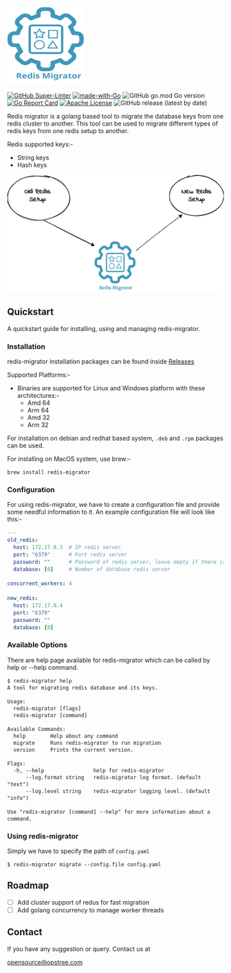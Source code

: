 <p align="left">
  <img src="./img/logo.svg" height="180" width="180">
</p>

[![GitHub Super-Linter](https://github.com/opstree/redis-migration/workflows/CI%20Pipeline/badge.svg)](https://github.com/opstree/redis-migration)
[![made-with-Go](https://img.shields.io/badge/Made%20with-Go-1f425f.svg)](http://golang.org)
![GitHub go.mod Go version](https://img.shields.io/github/go-mod/go-version/opstree/redis-migration)
[![Go Report Card](https://goreportcard.com/badge/github.com/opstree/redis-migration)](https://goreportcard.com/report/github.com/opstree/redis-migration)
[![Apache License](https://img.shields.io/badge/License-Apache%202.0-blue.svg)](LICENSE)
![GitHub release (latest by date)](https://img.shields.io/github/v/release/opstree/redis-migration)

Redis migrator is a golang based tool to migrate the database keys from one redis cluster to another. This tool can be used to migrate different types of redis keys from one redis setup to another.

Redis supported keys:-

- String keys
- Hash keys

![](img/architecture.png)

## Quickstart

A quickstart guide for installing, using and managing redis-migrator.

### Installation

redis-migrator installation packages can be found inside [Releases](https://github.com/opstree/redis-migration/releases)

Supported Platforms:-

- Binaries are supported for Linux and Windows platform with these architectures:-
  - Amd 64
  - Arm 64
  - Amd 32
  - Arm 32

For installation on debian and redhat based system, `.deb` and `.rpm` packages can be used.

For installing on MacOS system, use brew:-

```shell
brew install redis-migrator
```

### Configuration

For using redis-migrator, we have to create a configuration file and provide some needful information to it. An example configuration file will look like this:-

```yaml
---
old_redis:
  host: 172.17.0.3  # IP redis server
  port: "6379"      # Port redis server
  password: ""      # Password of redis server, leave empty if there is no password
  database: [0]     # Number of database redis server    

concurrent_workers: 4

new_redis:
  host: 172.17.0.4
  port: "6379"
  password: ""
  database: [0]
```

### Available Options

There are help page available for redis-migrator which can be called by help or --help command.

```shell
$ redis-migrator help
A tool for migrating redis database and its keys.

Usage:
  redis-migrator [flags]
  redis-migrator [command]

Available Commands:
  help        Help about any command
  migrate     Runs redis-migrator to run migration
  version     Prints the current version.

Flags:
  -h, --help                help for redis-migrator
      --log.format string   redis-migrator log format. (default "text")
      --log.level string    redis-migrator logging level. (default "info")

Use "redis-migrator [command] --help" for more information about a command.
```

### Using redis-migrator

Simply we have to specify the path of `config.yaml`

```shell
$ redis-migrator migrate --config.file config.yaml
```

## Roadmap

- [ ] Add cluster support of redus for fast migration
- [ ] Add golang concurrency to manage worker threads

## Contact

If you have any suggestion or query. Contact us at

opensource@opstree.com
